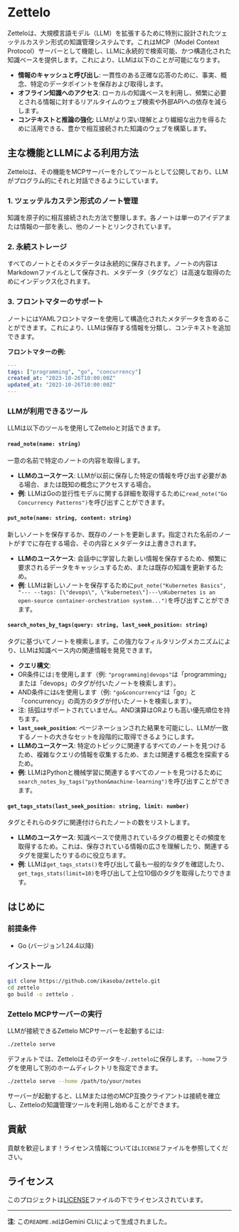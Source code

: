 # Zettelo

Zetteloは、大規模言語モデル（LLM）を拡張するために特別に設計されたツェッテルカステン形式の知識管理システムです。これはMCP（Model Context Protocol）サーバーとして機能し、LLMに永続的で検索可能、かつ構造化された知識ベースを提供します。これにより、LLMは以下のことが可能になります。

-	**情報のキャッシュと呼び出し**: 一貫性のある正確な応答のために、事実、概念、特定のデータポイントを保存および取得します。
-	**オフライン知識へのアクセス**: ローカルの知識ベースを利用し、頻繁に必要とされる情報に対するリアルタイムのウェブ検索や外部APIへの依存を減らします。
-	**コンテキストと推論の強化**: LLMがより深い理解とより繊細な出力を得るために活用できる、豊かで相互接続された知識のウェブを構築します。

## 主な機能とLLMによる利用方法

Zetteloは、その機能をMCPサーバーを介してツールとして公開しており、LLMがプログラム的にそれと対話できるようにしています。

### 1. ツェッテルカステン形式のノート管理

知識を原子的に相互接続された方法で整理します。各ノートは単一のアイデアまたは情報の一部を表し、他のノートとリンクされています。

### 2. 永続ストレージ

すべてのノートとそのメタデータは永続的に保存されます。ノートの内容はMarkdownファイルとして保存され、メタデータ（タグなど）は高速な取得のためにインデックス化されます。

### 3. フロントマターのサポート

ノートにはYAMLフロントマターを使用して構造化されたメタデータを含めることができます。これにより、LLMは保存する情報を分類し、コンテキストを追加できます。

**フロントマターの例:**

```yaml
---
tags: ["programming", "go", "concurrency"]
created_at: "2023-10-26T10:00:00Z"
updated_at: "2023-10-26T10:00:00Z"
---
```

### LLMが利用できるツール

LLMは以下のツールを使用してZetteloと対話できます。

#### `read_note(name: string)`

一意の名前で特定のノートの内容を取得します。

-	**LLMのユースケース**: LLMが以前に保存した特定の情報を呼び出す必要がある場合、または既知の概念にアクセスする場合。
-	**例**: LLMはGoの並行性モデルに関する詳細を取得するために`read_note("Go Concurrency Patterns")`を呼び出すことができます。

#### `put_note(name: string, content: string)`

新しいノートを保存するか、既存のノートを更新します。指定された名前のノートがすでに存在する場合、その内容とメタデータは上書きされます。

-	**LLMのユースケース**: 会話中に学習した新しい情報を保存するため、頻繁に要求されるデータをキャッシュするため、または既存の知識を更新するため。
-	**例**: LLMは新しいノートを保存するために`put_note("Kubernetes Basics", "---
--tags: [\"devops\", \"kubernetes\"]---\nKubernetes is an open-source container-orchestration system...")`を呼び出すことができます。

#### `search_notes_by_tags(query: string, last_seek_position: string)`

タグに基づいてノートを検索します。この強力なフィルタリングメカニズムにより、LLMは知識ベース内の関連情報を発見できます。

-	**クエリ構文**:
-	OR条件には`|`を使用します（例: `"programming|devops"`は「programming」または「devops」のタグが付いたノートを検索します）。
-	AND条件には`&`を使用します（例: `"go&concurrency"`は「go」と「concurrency」の両方のタグが付いたノートを検索します）。
-	注: 括弧はサポートされていません。AND演算はORよりも高い優先順位を持ちます。
-	**`last_seek_position`**: ページネーションされた結果を可能にし、LLMが一致するノートの大きなセットを段階的に取得できるようにします。
-	**LLMのユースケース**: 特定のトピックに関連するすべてのノートを見つけるため、複雑なクエリの情報を収集するため、または関連する概念を探索するため。
-	**例**: LLMはPythonと機械学習に関連するすべてのノートを見つけるために`search_notes_by_tags("python&machine-learning")`を呼び出すことができます。

#### `get_tags_stats(last_seek_position: string, limit: number)`

タグとそれらのタグに関連付けられたノートの数をリストします。

-	**LLMのユースケース**: 知識ベースで使用されているタグの概要とその頻度を取得するため。これは、保存されている情報の広さを理解したり、関連するタグを提案したりするのに役立ちます。
-	**例**: LLMは`get_tags_stats()`を呼び出して最も一般的なタグを確認したり、`get_tags_stats(limit=10)`を呼び出して上位10個のタグを取得したりできます。

## はじめに

### 前提条件

-	Go (バージョン1.24.4以降)

### インストール

```bash
git clone https://github.com/ikasoba/zettelo.git
cd zettelo
go build -o zettelo .
```

### Zettelo MCPサーバーの実行

LLMが接続できるZettelo MCPサーバーを起動するには:

```bash
./zettelo serve
```

デフォルトでは、Zetteloはそのデータを`~/.zettelo`に保存します。`--home`フラグを使用して別のホームディレクトリを指定できます。

```bash
./zettelo serve --home /path/to/your/notes
```

サーバーが起動すると、LLMまたは他のMCP互換クライアントは接続を確立し、Zetteloの知識管理ツールを利用し始めることができます。

## 貢献

貢献を歓迎します！ライセンス情報については`LICENSE`ファイルを参照してください。

## ライセンス

このプロジェクトは[LICENSE](LICENSE)ファイルの下でライセンスされています。

---

**注**: この`README.md`はGemini CLIによって生成されました。